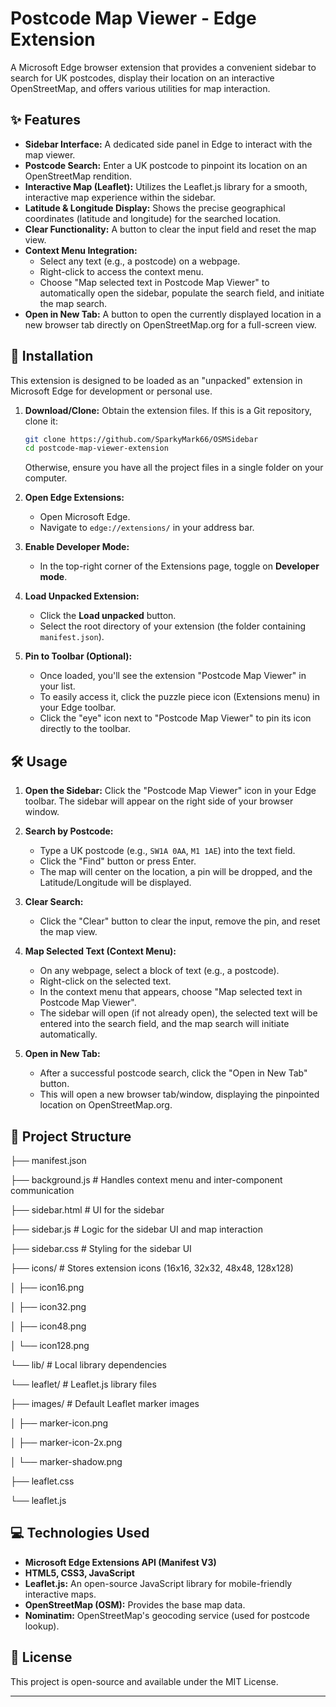 # Postcode Map Viewer - Edge Extension

A Microsoft Edge browser extension that provides a convenient sidebar to search for UK postcodes, display their location on an interactive OpenStreetMap, and offers various utilities for map interaction.

## ✨ Features

* **Sidebar Interface:** A dedicated side panel in Edge to interact with the map viewer.
* **Postcode Search:** Enter a UK postcode to pinpoint its location on an OpenStreetMap rendition.
* **Interactive Map (Leaflet):** Utilizes the Leaflet.js library for a smooth, interactive map experience within the sidebar.
* **Latitude & Longitude Display:** Shows the precise geographical coordinates (latitude and longitude) for the searched location.
* **Clear Functionality:** A button to clear the input field and reset the map view.
* **Context Menu Integration:**
    * Select any text (e.g., a postcode) on a webpage.
    * Right-click to access the context menu.
    * Choose "Map selected text in Postcode Map Viewer" to automatically open the sidebar, populate the search field, and initiate the map search.
* **Open in New Tab:** A button to open the currently displayed location in a new browser tab directly on OpenStreetMap.org for a full-screen view.

## 🚀 Installation

This extension is designed to be loaded as an "unpacked" extension in Microsoft Edge for development or personal use.

1.  **Download/Clone:** Obtain the extension files. If this is a Git repository, clone it:
    ```bash
    git clone https://github.com/SparkyMark66/OSMSidebar
    cd postcode-map-viewer-extension
    ```
    Otherwise, ensure you have all the project files in a single folder on your computer.

2.  **Open Edge Extensions:**
    * Open Microsoft Edge.
    * Navigate to `edge://extensions/` in your address bar.

3.  **Enable Developer Mode:**
    * In the top-right corner of the Extensions page, toggle on **Developer mode**.

4.  **Load Unpacked Extension:**
    * Click the **Load unpacked** button.
    * Select the root directory of your extension (the folder containing `manifest.json`).

5.  **Pin to Toolbar (Optional):**
    * Once loaded, you'll see the extension "Postcode Map Viewer" in your list.
    * To easily access it, click the puzzle piece icon (Extensions menu) in your Edge toolbar.
    * Click the "eye" icon next to "Postcode Map Viewer" to pin its icon directly to the toolbar.

## 🛠️ Usage

1.  **Open the Sidebar:** Click the "Postcode Map Viewer" icon in your Edge toolbar. The sidebar will appear on the right side of your browser window.

2.  **Search by Postcode:**
    * Type a UK postcode (e.g., `SW1A 0AA`, `M1 1AE`) into the text field.
    * Click the "Find" button or press Enter.
    * The map will center on the location, a pin will be dropped, and the Latitude/Longitude will be displayed.

3.  **Clear Search:**
    * Click the "Clear" button to clear the input, remove the pin, and reset the map view.

4.  **Map Selected Text (Context Menu):**
    * On any webpage, select a block of text (e.g., a postcode).
    * Right-click on the selected text.
    * In the context menu that appears, choose "Map selected text in Postcode Map Viewer".
    * The sidebar will open (if not already open), the selected text will be entered into the search field, and the map search will initiate automatically.

5.  **Open in New Tab:**
    * After a successful postcode search, click the "Open in New Tab" button.
    * This will open a new browser tab/window, displaying the pinpointed location on OpenStreetMap.org.

## 📁 Project Structure
├── manifest.json

├── background.js           # Handles context menu and inter-component communication

├── sidebar.html            # UI for the sidebar

├── sidebar.js              # Logic for the sidebar UI and map interaction

├── sidebar.css             # Styling for the sidebar UI

├── icons/                  # Stores extension icons (16x16, 32x32, 48x48, 128x128)

│   ├── icon16.png

│   ├── icon32.png

│   ├── icon48.png

│   └── icon128.png

└── lib/                    # Local library dependencies

└── leaflet/            # Leaflet.js library files

├── images/         # Default Leaflet marker images

│   ├── marker-icon.png

│   ├── marker-icon-2x.png

│   └── marker-shadow.png

├── leaflet.css

└── leaflet.js


## 💻 Technologies Used

* **Microsoft Edge Extensions API (Manifest V3)**
* **HTML5, CSS3, JavaScript**
* **Leaflet.js:** An open-source JavaScript library for mobile-friendly interactive maps.
* **OpenStreetMap (OSM):** Provides the base map data.
* **Nominatim:** OpenStreetMap's geocoding service (used for postcode lookup).

## 📄 License

This project is open-source and available under the MIT License.

---


